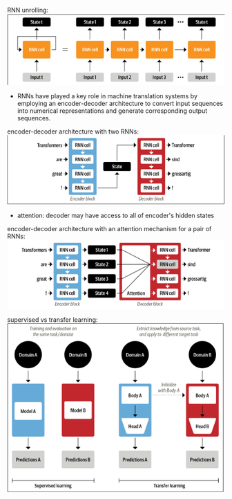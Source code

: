RNN unrolling:
![](a.png)

- RNNs have played a key role in machine translation systems by employing an encoder-decoder architecture to convert input sequences into numerical representations and generate corresponding output sequences.

encoder-decoder architecture with two RNNs:
![](b.png)

- attention: decoder may have access to all of encoder's hidden states

encoder-decoder architecture with an attention mechanism for a pair of RNNs:
![](c.png)

supervised vs transfer learning:
![](d.png)
